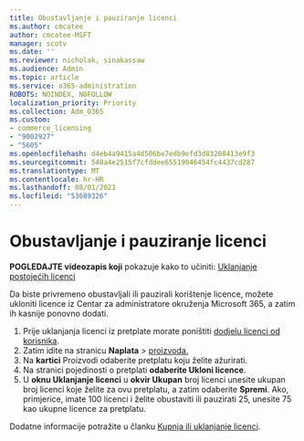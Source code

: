 ```yaml
---
title: Obustavljanje i pauziranje licenci
ms.author: cmcatee
author: cmcatee-MSFT
manager: scotv
ms.date: ''
ms.reviewer: nicholak, sinakassaw
ms.audience: Admin
ms.topic: article
ms.service: o365-administration
ROBOTS: NOINDEX, NOFOLLOW
localization_priority: Priority
ms.collection: Adm_O365
ms.custom:
- commerce_licensing
- "9002927"
- "5605"
ms.openlocfilehash: d4eb4a9415a4d506be7edb9efd3d83208413e9f3
ms.sourcegitcommit: 540a4e2515f7cfddee65519046454fc4437cd287
ms.translationtype: MT
ms.contentlocale: hr-HR
ms.lasthandoff: 08/01/2021
ms.locfileid: "53689326"
---
```

# <a name="suspend-or-pause-licenses"></a>Obustavljanje i pauziranje licenci

**POGLEDAJTE videozapis koji** pokazuje kako to učiniti: [Uklanjanje postojećih licenci](https://go.microsoft.com/fwlink/p/?linkid=2154938)

Da biste privremeno obustavljali ili pauzirali korištenje licence, možete ukloniti licence iz Centar za administratore okruženja Microsoft 365, a zatim ih kasnije ponovno dodati.

1. Prije uklanjanja licenci iz pretplate morate poništiti [dodjelu licenci od korisnika](/microsoft-365/admin/manage/remove-licenses-from-users).
2. Zatim idite na stranicu **Naplata**  >  [proizvoda.](https://go.microsoft.com/fwlink/p/?linkid=842054)
3. Na **kartici** Proizvodi odaberite pretplatu koju želite ažurirati.
4. Na stranici pojedinosti o pretplati **odaberite Ukloni licence**.
5. U **oknu Uklanjanje licenci** u **okvir Ukupan** broj licenci unesite ukupan broj licenci koje želite za ovu pretplatu, a zatim odaberite **Spremi**. Ako, primjerice, imate 100 licenci i želite obustaviti ili pauzirati 25, unesite 75 kao ukupne licence za pretplatu.

Dodatne informacije potražite u članku [Kupnja ili uklanjanje licenci](/microsoft-365/commerce/licenses/buy-licenses).